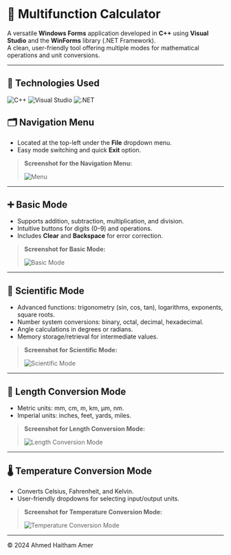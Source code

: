 # 🧮 Multifunction Calculator

A versatile **Windows Forms** application developed in **C++** using **Visual Studio** and the **WinForms** library (.NET Framework).  
A clean, user-friendly tool offering multiple modes for mathematical operations and unit conversions.

---

## 🚀 Technologies Used

![C++](https://img.shields.io/badge/Language-C%2B%2B-blue?logo=c%2B%2B)
![Visual Studio](https://img.shields.io/badge/IDE-Visual_Studio-purple?logo=visual-studio)
![.NET](https://img.shields.io/badge/Framework-.NET-green?logo=.net)

## 🗂️ Navigation Menu

- Located at the top-left under the **File** dropdown menu.
- Easy mode switching and quick **Exit** option.

> **Screenshot for the Navigation Menu:**
> 
> ![Menu](https://github.com/user-attachments/assets/21564064-6bea-4568-ad7f-1f00cb7196cb)


---

## ➕ Basic Mode

- Supports addition, subtraction, multiplication, and division.
- Intuitive buttons for digits (0–9) and operations.
- Includes **Clear** and **Backspace** for error correction.

> **Screenshot for Basic Mode:**
>
> ![Basic Mode](https://github.com/user-attachments/assets/772bc2e0-33a4-4847-b7e4-24d91ab17b14)

---

## 🔬 Scientific Mode

- Advanced functions: trigonometry (sin, cos, tan), logarithms, exponents, square roots.
- Number system conversions: binary, octal, decimal, hexadecimal.
- Angle calculations in degrees or radians.
- Memory storage/retrieval for intermediate values.

> **Screenshot for Scientific Mode:**
>
> ![Scientific Mode](https://github.com/user-attachments/assets/d80adc50-167c-46e0-8cf7-ba59bd5db6b9)

---

## 📏 Length Conversion Mode

- Metric units: mm, cm, m, km, μm, nm.
- Imperial units: inches, feet, yards, miles.

> **Screenshot for Length Conversion Mode:**
>
> ![Length Conversion Mode](https://github.com/user-attachments/assets/995ff90b-9b60-411f-bf35-e8ca5dc5abd0)

---

## 🌡️ Temperature Conversion Mode

- Converts Celsius, Fahrenheit, and Kelvin.
- User-friendly dropdowns for selecting input/output units.

> **Screenshot for Temperature Conversion Mode:**
>
> ![Temperature Conversion Mode](https://github.com/user-attachments/assets/1811747c-7067-4efb-aac5-a210cca591c0)


---

© 2024 Ahmed Haitham Amer
